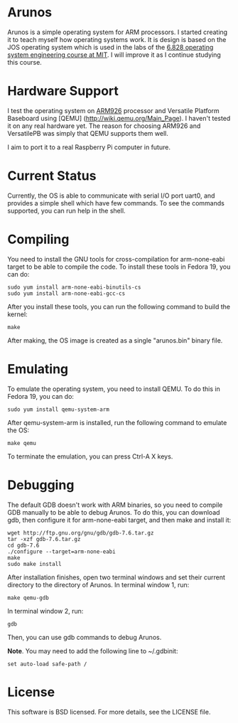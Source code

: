 Arunos
======

Arunos is a simple operating system for ARM processors. I started creating it to
teach myself how operating systems work. It is design is based on the JOS 
operating system which is used in the labs of the [6.828 operating system
engineering course at MIT](http://pdos.csail.mit.edu/6.828/2011/schedule.html). 
I will improve it as I continue studying this course.


Hardware Support
================
I test the operating system on [ARM926](http://www.arm.com/products/processors/classic/arm9/arm926.php)
processor and Versatile Platform Baseboard using [QEMU]
(http://wiki.qemu.org/Main_Page). I haven't tested it on any real hardware yet.
The reason for choosing ARM926 and VersatilePB was simply that QEMU supports
them well.

I aim to port it to a real Raspberry Pi computer in future.


Current Status
==============
Currently, the OS is able to communicate with serial I/O port uart0, and provides
a simple shell which have few commands. To see the commands supported, you can
run help in the shell.


Compiling
=========
You need to install the GNU tools for cross-compilation for arm-none-eabi target
to be able to compile the code. To install these tools in Fedora 19, you can do:

    sudo yum install arm-none-eabi-binutils-cs
    sudo yum install arm-none-eabi-gcc-cs

After you install these tools, you can run the following command to build the
kernel:

    make

After making, the OS image is created as a single "arunos.bin" binary file.


Emulating
=========
To emulate the operating system, you need to install QEMU. To do this in Fedora 19,
you can do:

    sudo yum install qemu-system-arm

After qemu-system-arm is installed, run the following command to emulate the OS:

    make qemu

To terminate the emulation, you can press Ctrl-A X keys.


Debugging
=========
The default GDB doesn't work with ARM binaries, so you need to compile GDB
manually to be able to debug Arunos. To do this, you can download gdb, then
configure it for arm-none-eabi target, and then make and install it:

    wget http://ftp.gnu.org/gnu/gdb/gdb-7.6.tar.gz
    tar -xzf gdb-7.6.tar.gz
    cd gdb-7.6
    ./configure --target=arm-none-eabi
    make
    sudo make install

After installation finishes, open two terminal windows and set their current
directory to the directory of Arunos. In terminal window 1, run:

    make qemu-gdb

In terminal window 2, run:
    
    gdb

Then, you can use gdb commands to debug Arunos.

**Note**. You may need to add the following line to ~/.gdbinit:

    set auto-load safe-path /


License
========
This software is BSD licensed. For more details, see the LICENSE file.

